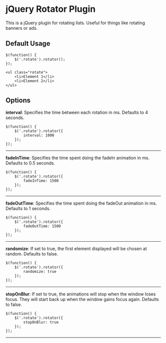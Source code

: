 jQuery Rotator Plugin
=====================
This is a jQuery plugin for rotating lists. Useful for things like rotating
banners or ads.

Default Usage
-------------

	$(function() {
		$('.rotate').rotator();
	});

	<ul class="rotate">
		<li>Element 1</li>
		<li>Element 2</li>
	</ul>

Options
-------
**interval**: Specifies the time between each rotation in ms. Defaults to 4 seconds.

	$(function() {
		$('.rotate').rotator({
			interval: 1000
		});
	});

* * *
**fadeInTime**: Specifies the time spent doing the fadeIn animation in ms. Defaults to 0.5 seconds.

	$(function() {
		$('.rotate').rotator({
			fadeInTime: 1500
		});
	});

* * *
**fadeOutTime**: Specifies the time spent doing the fadeOut animation in ms. Defaults to 1 seconds.

	$(function() {
		$('.rotate').rotator({
			fadeOutTime: 1500
		});
	});

* * *
**randomize**: If set to true, the first element displayed will be chosen at random. Defaults to false.

	$(function() {
		$('.rotate').rotator({
			randomize: true
		});
	});

* * *
**stopOnBlur**: If set to true, the animations will stop when the window loses focus. They will start back up when the window gains focus again. Defaults to false.

	$(function() {
		$('.rotate').rotator({
			stopOnBlur: true
		});
	});

* * *